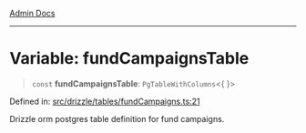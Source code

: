 [Admin Docs](/)

***

# Variable: fundCampaignsTable

> `const` **fundCampaignsTable**: `PgTableWithColumns`\<\{ \}\>

Defined in: [src/drizzle/tables/fundCampaigns.ts:21](https://github.com/Sourya07/talawa-api/blob/aac5f782223414da32542752c1be099f0b872196/src/drizzle/tables/fundCampaigns.ts#L21)

Drizzle orm postgres table definition for fund campaigns.
